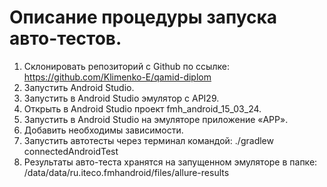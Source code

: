 # Описание процедуры запуска авто-тестов.
1.	Склонировать репозиторий с Github по ссылке: https://github.com/Klimenko-E/qamid-diplom
2.	Запустить Android Studio.
3.	Запустить в Android Studio эмулятор с API29.
4.	Открыть в Android Studio проект fmh_android_15_03_24.
5.	Запустить в Android Studio на эмуляторе приложение «APP».
6.	Добавить необходимы зависимости.
7.	Запустить автотесты через терминал командой: ./gradlew connectedAndroidTest
8.	Результаты авто-теста хранятся на запущенном эмуляторе в папке: /data/data/ru.iteco.fmhandroid/files/allure-results 
